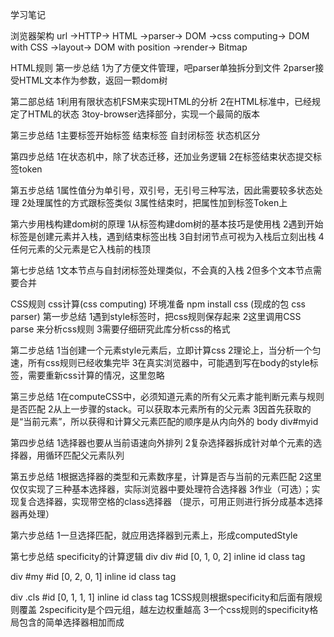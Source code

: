学习笔记

浏览器架构
url ->HTTP-> 
HTML ->parser-> 
DOM ->css computing-> 
DOM with CSS ->layout-> 
DOM with position ->render->
Bitmap

HTML规则
第一步总结
1为了方便文件管理，吧parser单独拆分到文件
2parser接受HTML文本作为参数，返回一颗dom树

第二部总结
1利用有限状态机FSM来实现HTML的分析
2在HTML标准中，已经规定了HTML的状态
3toy-browser选择部分，实现一个最简的版本

第三步总结
1主要标签开始标签 结束标签 自封闭标签 状态机区分

第四步总结
1在状态机中，除了状态迁移，还加业务逻辑
2在标签结束状态提交标签token

第五步总结
1属性值分为单引号，双引号，无引号三种写法，因此需要较多状态处理
2处理属性的方式跟标签类似
3属性结束时，把属性加到标签Token上

第六步用栈构建dom树的原理
1从标签构建dom树的基本技巧是使用栈
2遇到开始标签是创建元素并入栈，遇到结束标签出栈
3自封闭节点可视为入栈后立刻出栈
4任何元素的父元素是它入栈前的栈顶

第七步总结
1文本节点与自封闭标签处理类似，不会真的入栈
2但多个文本节点需要合并

CSS规则
css计算(css computing)
环境准备 npm install css (现成的包  css parser)
第一步总结
1遇到style标签时，把css规则保存起来
2这里调用CSS parse 来分析css规则
3需要仔细研究此库分析css的格式

第二步总结
1当创建一个元素style元素后，立即计算css
2理论上，当分析一个匀速，所有css规则已经收集完毕
3在真实浏览器中，可能遇到写在body的style标签，需要重新css计算的情况，这里忽略

第三步总结
1在computeCSS中，必须知道元素的所有父元素才能判断元素与规则是否匹配
2从上一步骤的stack。可以获取本元素所有的父元素
3因首先获取的是“当前元素”，所以获得和计算父元素匹配的顺序是从内向外的 body div#myid

第四步总结
1选择器也要从当前语速向外排列
2复杂选择器拆成针对单个元素的选择器，用循环匹配父元素队列

第五步总结
1根据选择器的类型和元素数序星，计算是否与当前的元素匹配
2这里仅仅实现了三种基本选择器，实际浏览器中要处理符合选择器
3作业（可选）；实现复合选择器，实现带空格的class选择器
（提示，可用正则进行拆分成基本选择器再处理）

第六步总结
1一旦选择匹配，就应用选择器到元素上，形成computedStyle

第七步总结
specificity的计算逻辑
div div #id
[0,      1,  0,      2]
inline   id  class   tag

div #my #id
[0,      2,  0,      1]
inline   id  class   tag

div .cls #id
[0,      1,  1,      1]
inline   id  class   tag
1CSS规则根据specificity和后面有限规则覆盖
2specificity是个四元组，越左边权重越高
3一个css规则的specificity格局包含的简单选择器相加而成

